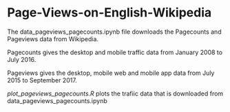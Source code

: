 # Page-Views-on-English-Wikipedia


The data_pageviews_pagecounts.ipynb file downloads the Pagecounts and Pageviews data from Wikipedia.

Pagecounts gives the desktop and mobile traffic data from January 2008 to July 2016.

Pageviews gives the desktop, mobile web and mobile app data from July 2015 to September 2017.

_plot_pageviews_pagecounts.R_ plots the trafiic data that is downloaded from data_pageviews_pagecounts.ipynb



